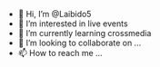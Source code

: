 - 👋 Hi, I’m @Laibido5
- 👀 I’m interested in live events
- 🌱 I’m currently learning crossmedia
- 💞️ I’m looking to collaborate on ...
- 📫 How to reach me ...

<!---
Laibido5/Laibido5 is a ✨ special ✨ repository because its `README.md` (this file) appears on your GitHub profile.
You can click the Preview link to take a look at your changes.
--->
